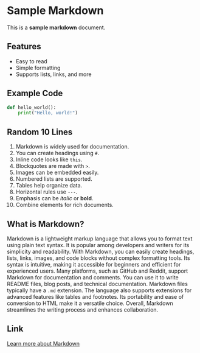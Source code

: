 # Sample Markdown

This is a **sample markdown** document.

## Features

- Easy to read
- Simple formatting
- Supports lists, links, and more

## Example Code

```python
def hello_world():
    print("Hello, world!")
```

## Random 10 Lines

1. Markdown is widely used for documentation.
2. You can create headings using `#`.
3. Inline code looks like `this`.
4. Blockquotes are made with `>`.
5. Images can be embedded easily.
6. Numbered lists are supported.
7. Tables help organize data.
8. Horizontal rules use `---`.
9. Emphasis can be _italic_ or **bold**.
10. Combine elements for rich documents.

## What is Markdown?
Markdown is a lightweight markup language that allows you to format text using plain text syntax. It is popular among developers and writers for its simplicity and readability. With Markdown, you can easily create headings, lists, links, images, and code blocks without complex formatting tools. Its syntax is intuitive, making it accessible for beginners and efficient for experienced users. Many platforms, such as GitHub and Reddit, support Markdown for documentation and comments. You can use it to write README files, blog posts, and technical documentation. Markdown files typically have a `.md` extension. The language also supports extensions for advanced features like tables and footnotes. Its portability and ease of conversion to HTML make it a versatile choice. Overall, Markdown streamlines the writing process and enhances collaboration.

## Link

[Learn more about Markdown](https://www.markdownguide.org/)
